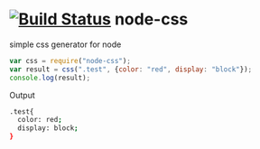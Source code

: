 [![Build Status](https://travis-ci.org/lexich/node-css.svg)](https://travis-ci.org/lexich/node-css)
node-css
========

simple css generator for node

```js
var css = require("node-css");
var result = css(".test", {color: "red", display: "block"});
console.log(result);
```
Output
```sh
.test{
  color: red;
  display: block;
}
```
